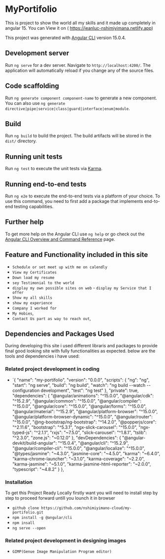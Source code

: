 # MyPortifolio


This is project to show the world all my skills and it made up completely in angular 15.
You can View it on ( https://jeanluc-nshimiyimana.netlify.app)


This project was generated with [Angular CLI](https://github.com/angular/angular-cli) version 15.0.4.

## Development server

Run `ng serve` for a dev server. Navigate to `http://localhost:4200/`. The application will automatically reload if you change any of the source files.

## Code scaffolding

Run `ng generate component component-name` to generate a new component. You can also use `ng generate directive|pipe|service|class|guard|interface|enum|module`.

## Build

Run `ng build` to build the project. The build artifacts will be stored in the `dist/` directory.

## Running unit tests

Run `ng test` to execute the unit tests via [Karma](https://karma-runner.github.io).

## Running end-to-end tests

Run `ng e2e` to execute the end-to-end tests via a platform of your choice. To use this command, you need to first add a package that implements end-to-end testing capabilities.

## Further help

To get more help on the Angular CLI use `ng help` or go check out the [Angular CLI Overview and Command Reference](https://angular.io/cli) page.


## Feature and Functionality included in this site


  - `Schedule or set meet up with me on calendly`
   - `View my Certificates`
   - `Down load my resume`
   - `sey Testimonial to the world`
   - `display my own possible sites on web`
    - `display my Service that I offer`
   - `Show my all skills`
   - `show my experience`
   - `Company I worked for`
   - `My Hobies`,
   - `Contact Us part as way to reach out`,


## Dependencies and Packages Used

During developing this site i used different libraris and packages to provide final good looking site with fully functionalities as expected. below are the tools and dependencies i have used:


### Related project development in coding


- `{
  "name": "my-portifolio",
  "version": "0.0.0",
  "scripts": {
    "ng": "ng",
    "start": "ng serve",
    "build": "ng build",
    "watch": "ng build --watch --configuration development",
    "test": "ng test"
  },
  "private": true,
  "dependencies": {
    "@angular/animations": "^15.0.0",
    "@angular/cdk": "^15.2.9",
    "@angular/common": "^15.0.0",
    "@angular/compiler": "^15.0.0",
    "@angular/core": "^15.0.0",
    "@angular/forms": "^15.0.0",
    "@angular/material": "^15.2.9",
    "@angular/platform-browser": "^15.0.0",
    "@angular/platform-browser-dynamic": "^15.0.0",
    "@angular/router": "^15.0.0",
    "@ng-bootstrap/ng-bootstrap": "^14.2.0",
    "@popperjs/core": "^2.11.6",
    "bootstrap": "^5.3.1", 
    "ngx-slick-carousel": "^15.0.0",
    "ngx-typed-js": "^2.1.1",
    "rxjs": "~7.5.0",
    "slick-carousel": "^1.8.1",
    "tslib": "^2.3.0",
    "zone.js": "~0.12.0"
  },
  "devDependencies": {
    "@angular-devkit/build-angular": "^15.0.4",
    "@angular/cli": "^15.2.9",
    "@angular/compiler-cli": "^15.0.0",
    "@angular/localize": "^15.0.0",
    "@types/jasmine": "~4.3.0",
    "jasmine-core": "~4.5.0",
    "karma": "~6.4.0",
    "karma-chrome-launcher": "~3.1.0",
    "karma-coverage": "~2.2.0",
    "karma-jasmine": "~5.1.0",
    "karma-jasmine-html-reporter": "~2.0.0",
    "typescript": "~4.8.2"
  }
},



### Installation

To get this Project Ready Locally firstly want you will need to install step by step to proceed forward untill
you lounch it in browser


   - `github clone https://github.com/nshimiyimano-cloud/my-portifolio.git `
   - `npm install -g @angular/cli`
   - `npm insall`
   - `ng serve --open`
   





### Related project development in designing images


- `GIMP(Genue Image Manipulation Program editor)`
   
  






